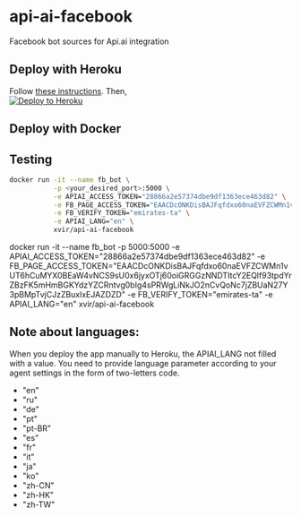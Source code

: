 # api-ai-facebook
Facebook bot sources for Api.ai integration

## Deploy with Heroku
Follow [these instructions](https://docs.api.ai/docs/facebook-integration#hosting-fb-messenger-bot-with-heroku).
Then,  
[![Deploy to Heroku](https://www.herokucdn.com/deploy/button.svg)](https://heroku.com/deploy)

## Deploy with Docker

## Testing

```bash
docker run -it --name fb_bot \
           -p <your_desired_port>:5000 \
           -e APIAI_ACCESS_TOKEN="28866a2e57374dbe9df1363ece463d82" \
           -e FB_PAGE_ACCESS_TOKEN="EAACDcONKDisBAJFqfdxo60naEVFZCWMn1vUT6hCuMYX0BEaW4vNCS9sU0x6jyxOTj60oiGRGGzNNDTItcY2EQlf93tpdYrZBzFK5mHmBGKYdzYZCRntvg0bIg4sPRWgLiNkJO2nCvQoNc7jZBUaN27Y3pBMpTvjCJzZBuxlxEJAZDZD" \
           -e FB_VERIFY_TOKEN="emirates-ta" \
           -e APIAI_LANG="en" \
           xvir/api-ai-facebook
```

docker run -it --name fb_bot -p 5000:5000 -e APIAI_ACCESS_TOKEN="28866a2e57374dbe9df1363ece463d82" -e FB_PAGE_ACCESS_TOKEN="EAACDcONKDisBAJFqfdxo60naEVFZCWMn1vUT6hCuMYX0BEaW4vNCS9sU0x6jyxOTj60oiGRGGzNNDTItcY2EQlf93tpdYrZBzFK5mHmBGKYdzYZCRntvg0bIg4sPRWgLiNkJO2nCvQoNc7jZBUaN27Y3pBMpTvjCJzZBuxlxEJAZDZD" -e FB_VERIFY_TOKEN="emirates-ta" -e APIAI_LANG="en"  xvir/api-ai-facebook

## Note about languages:
When you deploy the app manually to Heroku, the APIAI_LANG not filled with a value.
You need to provide language parameter according to your agent settings in the form of two-letters code.

 * "en"
 * "ru"
 * "de"
 * "pt"
 * "pt-BR"
 * "es"
 * "fr"
 * "it"
 * "ja"
 * "ko"
 * "zh-CN"
 * "zh-HK"
 * "zh-TW"

